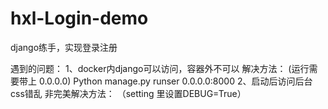 # hxl-Login-demo
django练手，实现登录注册

遇到的问题：
  1、docker内django可以访问，容器外不可以
    解决方法：
      (运行需要带上 0.0.0.0)
      Python manage.py runser 0.0.0.0:8000
  2、启动后访问后台css错乱
    非完美解决方法：
      （setting 里设置DEBUG=True）
